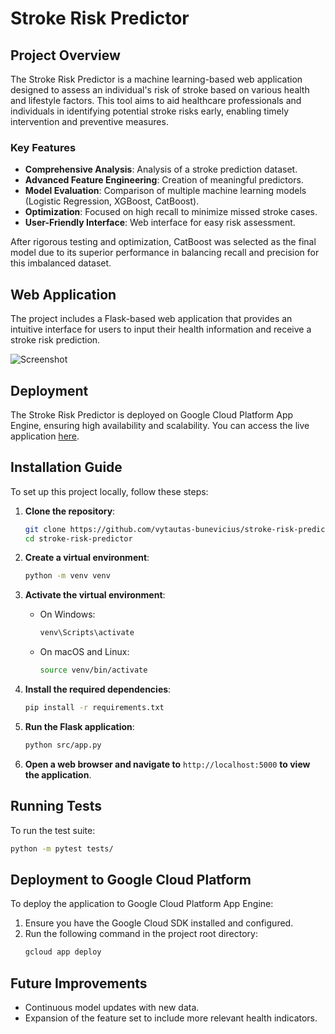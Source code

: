 # Stroke Risk Predictor

## Project Overview
The Stroke Risk Predictor is a machine learning-based web application designed to assess an individual's risk of stroke based on various health and lifestyle factors. This tool aims to aid healthcare professionals and individuals in identifying potential stroke risks early, enabling timely intervention and preventive measures.

### Key Features
- **Comprehensive Analysis**: Analysis of a stroke prediction dataset.
- **Advanced Feature Engineering**: Creation of meaningful predictors.
- **Model Evaluation**: Comparison of multiple machine learning models (Logistic Regression, XGBoost, CatBoost).
- **Optimization**: Focused on high recall to minimize missed stroke cases.
- **User-Friendly Interface**: Web interface for easy risk assessment.

After rigorous testing and optimization, CatBoost was selected as the final model due to its superior performance in balancing recall and precision for this imbalanced dataset.

## Web Application
The project includes a Flask-based web application that provides an intuitive interface for users to input their health information and receive a stroke risk prediction. 

![Screenshot](images/web_app.png)

## Deployment
The Stroke Risk Predictor is deployed on Google Cloud Platform App Engine, ensuring high availability and scalability. You can access the live application [here](https://20240701t211219-dot-personal-projects-420518.uc.r.appspot.com/).

## Installation Guide
To set up this project locally, follow these steps:

1. **Clone the repository**:
    ```sh
    git clone https://github.com/vytautas-bunevicius/stroke-risk-predictor.git
    cd stroke-risk-predictor
    ```

2. **Create a virtual environment**:
    ```sh
    python -m venv venv
    ```

3. **Activate the virtual environment**:
    - On Windows:
      ```sh
      venv\Scripts\activate
      ```
    - On macOS and Linux:
      ```sh
      source venv/bin/activate
      ```

4. **Install the required dependencies**:
    ```sh
    pip install -r requirements.txt
    ```

5. **Run the Flask application**:
    ```sh
    python src/app.py
    ```

6. **Open a web browser and navigate to** `http://localhost:5000` **to view the application**.

## Running Tests
To run the test suite:
```sh
python -m pytest tests/
```

## Deployment to Google Cloud Platform
To deploy the application to Google Cloud Platform App Engine:

1. Ensure you have the Google Cloud SDK installed and configured.
2. Run the following command in the project root directory:
    ```sh
    gcloud app deploy
    ```

## Future Improvements
- Continuous model updates with new data.
- Expansion of the feature set to include more relevant health indicators.
